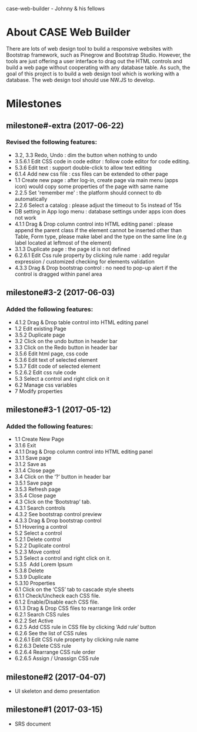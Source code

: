 case-web-builder - Johnny & his fellows

# About CASE Web Builder
There are lots of web design tool to build a responsive websites with Bootstrap framework, such as Pinegrow and Bootstrap Studio. However, the tools are just offering a user interface to drag out the HTML controls and build a web page without cooperating with any database table.
As such, the goal of this project is to build a web design tool which is working with a database. The web design tool should use NW.JS to develop.

# Milestones
## milestone#-extra (2017-06-22)
### Revised the following features:
- 3.2, 3.3 Redo, Undo : dim the button when nothing to undo
- 3.5.6.1 Edit CSS code in code editor : follow code editor for code editing.
- 5.3.6 Edit text : support double-click to allow text editing
- 6.1.4 Add new css file : css files can be extended to other page
- 1.1 Create new page : after log-in, create page via main menu (apps icon) would copy some properties of the page with same name
- 2.2.5 Set 'remember me' : the platform should connect to db automatically
- 2.2.6 Select a catalog : please adjust the timeout to 5s instead of 15s
- DB setting in App logo menu : database settings under apps icon does not work
- 4.1.1 Drag & Drop column control into HTML editing panel : please append the parent class if the element cannot be inserted other than Table, Form type, please make label and the type on the same line (e.g label located at leftmost of the element)
- 3.1.3 Duplicate page : the page id is not defined
- 6.2.6.1 Edit Css rule property by clicking rule name : add regular expression / customized checking for elements validation
- 4.3.3 Drag & Drop bootstrap control : no need to pop-up alert if the control is dragged within panel area

## milestone#3-2 (2017-06-03)
### Added the following features:
- 4.1.2   Drag & Drop table control into HTML editing panel
- 1.2     Edit existing Page
- 3.5.2   Duplicate page
- 3.2     Click on the undo button in header bar
- 3.3     Click on the Redo button in header bar
- 3.5.6   Edit html page, css code
- 5.3.6   Edit text of selected element
- 5.3.7   Edit code of selected element
- 5.2.6.2 Edit css rule code
- 5.3     Select a control and right click on it
- 6.2     Manage css variables
- 7       Modify properties

## milestone#3-1 (2017-05-12)
### Added the following features:
- 1.1			Create New Page
- 3.1.6		Exit
- 4.1.1		Drag & Drop column control into HTML editing panel
- 3.1.1		Save page
- 3.1.2		Save as
- 3.1.4		Close page
- 3.4			Click on the ‘?’ button in header bar
- 3.5.1		Save page
- 3.5.3		Refresh page
- 3.5.4		Close page
- 4.3			Click on the ‘Bootstrap’ tab.
- 4.3.1		Search controls
- 4.3.2		See bootstrap control preview
- 4.3.3		Drag & Drop bootstrap control
- 5.1			Hovering a control	
- 5.2			Select a control
- 5.2.1		Delete control
- 5.2.2		Duplicate control
- 5.2.3		Move control
- 5.3			Select a control and right click on it.
- 5.3.5 	Add Lorem Ipsum
- 5.3.8		Delete
- 5.3.9		Duplicate
- 5.3.10	Properties
- 6.1			Click on the ‘CSS’ tab to cascade style sheets
- 6.1.1		Check/Uncheck each CSS file.
- 6.1.2		Enable/Disable each CSS file.
- 6.1.3		Drag & Drop CSS files to rearrange link order
- 6.2.1		Search CSS rules
- 6.2.2		Set Active
- 6.2.5		Add CSS rule in CSS file by clicking ‘Add rule’ button	
- 6.2.6		See the list of CSS rules
- 6.2.6.1	Edit CSS rule property by clicking rule name	
- 6.2.6.3	Delete CSS rule	
- 6.2.6.4	Rearrange CSS rule order	
- 6.2.6.5	Assign / Unassign CSS rule

## milestone#2 (2017-04-07)
- UI skeleton and demo presentation

## milestone#1 (2017-03-15)
- SRS document
